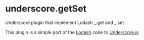 # underscore.getSet
Underscore plugin that implement Lodash _.get and _.set

This plugin is a simple port of the [Lodash](https://lodash.com) code to [Underscore.js](http://underscorejs.org/)
